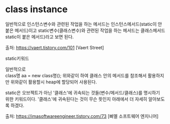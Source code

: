 # class instance

일반적으로 인스턴스변수와 관련된 작업을 하는 메서드는 인스턴스메서드(static이 안붙은 메서드)이고 static변수(클래스변수)와 관련된 작업을 하는 메서드는 클래스메서드static이 붙은 메서드)라고 보면 된다.

출처: https://vaert.tistory.com/101 [Vaert Street]



static키워드

일반적으로  
class명 aa = new class명();
위와같이 하여 클래스 안의 메서드를 참조해서 활용하지만
위와같이 활용할시 heap에 할당되어 사용된다.


static은 오브젝트가 아닌 '클래스'에 귀속되는 것들(변수/메서드/클래스)를 명시하기 위한 키워드이다. '클래스'에 귀속된다는 것이 무슨 뜻인지 아래에서 더 자세히 알아보도록 하겠다.

출처: https://imasoftwareengineer.tistory.com/73 [삐멜 소프트웨어 엔지니어]







